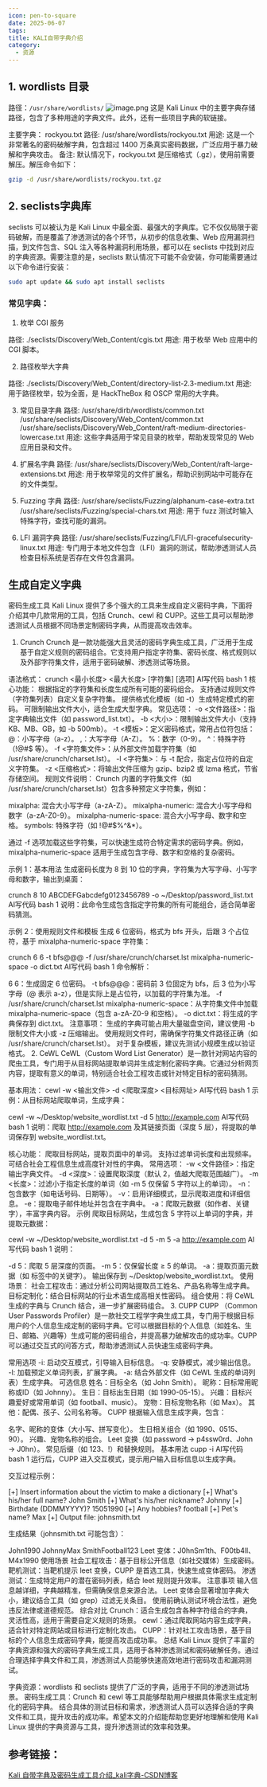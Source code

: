 ```yaml
---
icon: pen-to-square
date: 2025-06-07
tags: 
title: KALI自带字典介绍
category:
  - 资源
---
```


## 1. **wordlists 目录**

路径：`/usr/share/wordlists/`
![image.png](https://cdn.jsdelivr.net/gh/fakeppa/blog-img/20250607164116.png)
这是 Kali Linux 中的主要字典存储路径，包含了多种用途的字典文件。此外，还有一些项目字典的软链接。

主要字典：
rockyou.txt
路径: /usr/share/wordlists/rockyou.txt
用途: 这是一个非常著名的密码破解字典，包含超过 1400 万条真实密码数据，广泛应用于暴力破解和字典攻击。
备注: 默认情况下，rockyou.txt 是压缩格式（.gz），使用前需要解压。解压命令如下：
```bash
gzip -d /usr/share/wordlists/rockyou.txt.gz
```

## 2. seclists字典库

seclists 可以被认为是 Kali Linux 中最全面、最强大的字典库。它不仅仅局限于密码破解，而是覆盖了渗透测试的各个环节，从初步的信息收集、Web 应用漏洞扫描，到文件包含、SQL 注入等各种漏洞利用场景，都可以在 seclists 中找到对应的字典资源。需要注意的是，seclists 默认情况下可能不会安装，你可能需要通过以下命令进行安装：
```bash
sudo apt update && sudo apt install seclists
```
### 常见字典：
1. 枚举 CGI 服务

路径: ./seclists/Discovery/Web_Content/cgis.txt
	用途: 用于枚举 Web 应用中的 CGI 脚本。

2. 路径枚举大字典

路径: ./seclists/Discovery/Web_Content/directory-list-2.3-medium.txt
	用途: 用于路径枚举，较为全面，是 HackTheBox 和 OSCP 常用的大字典。

3. 常见目录字典
路径:
/usr/share/dirb/wordlists/common.txt
/usr/share/seclists/Discovery/Web_Content/common.txt
/usr/share/seclists/Discovery/Web_Content/raft-medium-directories-lowercase.txt
	用途: 这些字典适用于常见目录的枚举，帮助发现常见的 Web 应用目录和文件。


4. 扩展名字典
路径: /usr/share/seclists/Discovery/Web_Content/raft-large-extensions.txt
	用途: 用于枚举常见的文件扩展名，帮助识别网站中可能存在的文件类型。

5. Fuzzing 字典
路径:
/usr/share/seclists/Fuzzing/alphanum-case-extra.txt
/usr/share/seclists/Fuzzing/special-chars.txt
	用途: 用于 fuzz 测试时输入特殊字符，查找可能的漏洞。

6. LFI 漏洞字典
路径: /usr/share/seclists/Fuzzing/LFI/LFI-gracefulsecurity-linux.txt
	用途: 专门用于本地文件包含（LFI）漏洞的测试，帮助渗透测试人员检查目标系统是否存在文件包含漏洞。




## 生成自定义字典

密码生成工具
Kali Linux 提供了多个强大的工具来生成自定义密码字典，下面将介绍其中几款常用的工具，包括 Crunch、cewl 和 CUPP。这些工具可以帮助渗透测试人员根据不同场景定制密码字典，从而提高攻击效率。

1. Crunch
Crunch 是一款功能强大且灵活的密码字典生成工具，广泛用于生成基于自定义规则的密码组合。它支持用户指定字符集、密码长度、格式规则以及外部字符集文件，适用于密码破解、渗透测试等场景。

语法格式：
crunch <最小长度> <最大长度> [字符集] [选项]
AI写代码
bash
1
核心功能：
根据指定的字符集和长度生成所有可能的密码组合。
支持通过规则文件（字符集列表）自定义复杂字符集。
提供格式化模板（如 -t）生成特定模式的密码。
可限制输出文件大小，适合生成大型字典。
常见选项：
-o <文件路径>：指定字典输出文件（如 password_list.txt）。
-b <大小>：限制输出文件大小（支持 KB、MB、GB，如 -b 500mb）。
-t <模板>：定义密码格式，常用占位符包括：
@：小写字母（a-z）。
,：大写字母（A-Z）。
%：数字（0-9）。
^：特殊字符（!@#$ 等）。
-f <字符集文件>：从外部文件加载字符集（如 /usr/share/crunch/charset.lst）。
-l <字符集>：与 -t 配合，指定占位符的自定义字符集。
-z <压缩格式>：将输出文件压缩为 gzip、bzip2 或 lzma 格式，节省存储空间。
规则文件说明：
Crunch 内置的字符集文件（如 /usr/share/crunch/charset.lst）包含多种预定义字符集，例如：

mixalpha: 混合大小写字母（a-zA-Z）。
mixalpha-numeric: 混合大小写字母和数字（a-zA-Z0-9）。
mixalpha-numeric-space: 混合大小写字母、数字和空格。
symbols: 特殊字符（如 !@#$%^&*）。


通过 -f 选项加载这些字符集，可以快速生成符合特定需求的密码字典。例如，mixalpha-numeric-space 适用于生成包含字母、数字和空格的复杂密码。

示例 1：基本用法
生成密码长度为 8 到 10 位的字典，字符集为大写字母、小写字母和数字，输出到桌面：

crunch 8 10 ABCDEFGabcdefg0123456789 -o ~/Desktop/password_list.txt
AI写代码
bash
1
说明：此命令生成包含指定字符集的所有可能组合，适合简单密码猜测。

示例 2：使用规则文件和模板
生成 6 位密码，格式为 bfs 开头，后跟 3 个占位符，基于 mixalpha-numeric-space 字符集：

crunch 6 6 -t bfs@@@ -f /usr/share/crunch/charset.lst mixalpha-numeric-space -o dict.txt
AI写代码
bash
1
命令解析：

6 6：生成固定 6 位密码。
-t bfs@@@：密码前 3 位固定为 bfs，后 3 位为小写字母（@ 表示 a-z），但是实际上是占位符，以加载的字符集为准。
-f /usr/share/crunch/charset.lst mixalpha-numeric-space：从字符集文件中加载 mixalpha-numeric-space（包含 a-zA-Z0-9 和空格）。
-o dict.txt：将生成的字典保存到 dict.txt。
注意事项：
生成的字典可能占用大量磁盘空间，建议使用 -b 限制文件大小或 -z 压缩输出。
使用规则文件时，需确保字符集文件路径正确（如 /usr/share/crunch/charset.lst）。
对于复杂模板，建议先测试小规模生成以验证格式。
2. CeWL
CeWL（Custom Word List Generator）是一款针对网站内容的爬虫工具，专门用于从目标网站提取单词并生成定制化密码字典。它通过分析网页内容，提取有意义的单词，特别适合社会工程攻击或针对特定目标的密码猜测。

基本用法：
cewl -w <输出文件> -d <爬取深度> <目标网址>
AI写代码
bash
1
示例：从目标网站爬取单词，生成字典：

cewl -w ~/Desktop/website_wordlist.txt -d 5 http://example.com
AI写代码
bash
1
说明：爬取 http://example.com 及其链接页面（深度 5 层），将提取的单词保存到 website_wordlist.txt。

核心功能：
爬取目标网站，提取页面中的单词。
支持过滤单词长度和出现频率。
可结合社会工程信息生成高度针对性的字典。
常用选项：
-w <文件路径>：指定输出字典文件。
-d <深度>：设置爬取深度（默认 2，值越大爬取范围越广）。
-m <长度>：过滤小于指定长度的单词（如 -m 5 仅保留 5 字符以上的单词）。
-n：包含数字（如电话号码、日期等）。
-v：启用详细模式，显示爬取进度和详细信息。
-e：提取电子邮件地址并包含在字典中。
-a：爬取元数据（如作者、关键字），丰富字典内容。
示例
爬取目标网站，生成包含 5 字符以上单词的字典，并提取元数据：

cewl -w ~/Desktop/website_wordlist.txt -d 5 -m 5 -a http://example.com
AI写代码
bash
1
说明：

-d 5：爬取 5 层深度的页面。
-m 5：仅保留长度 ≥ 5 的单词。
-a：提取页面元数据（如 <meta> 标签中的关键字）。
输出保存到 ~/Desktop/website_wordlist.txt。
使用场景：
社会工程攻击：通过分析公司网站提取员工姓名、产品名称等生成字典。
目标定制化：结合目标网站的行业术语生成高相关性密码。
组合使用：将 CeWL 生成的字典与 Crunch 结合，进一步扩展密码组合。
3. CUPP
CUPP （Common User Passwords Profiler）是一款社交工程学字典生成工具，专门用于根据目标用户的个人信息生成定制的密码字典。它可以根据目标的个人信息（如姓名、生日、邮箱、兴趣等）生成可能的密码组合，并提高暴力破解攻击的成功率。CUPP 可以通过交互式的问答方式，帮助渗透测试人员快速生成密码字典。

常用选项
-i: 启动交互模式，引导输入目标信息。
-q: 安静模式，减少输出信息。
-l: 加载预定义单词列表，扩展字典。
-a: 结合外部文件（如 CeWL 生成的单词列表）生成字典。
可选信息
姓名：目标全名（如 John Smith）。
昵称：目标常用昵称或ID（如 Johnny）。
生日：目标出生日期（如 1990-05-15）。
兴趣：目标兴趣爱好或常用单词（如 football、music）。
宠物：目标宠物名称（如 Max）。
其他：配偶、孩子、公司名称等。
CUPP 根据输入信息生成字典，包含：

名字、昵称的变体（大小写、拼写变化）。
生日相关组合（如 1990、0515、90）。
兴趣、宠物名称的组合。
Leet 变换（如 password → p4ssw0rd、John → J0hn）。
常见后缀（如 123、!）和替换规则。
基本用法
cupp -i
AI写代码
bash
1
运行后，CUPP 进入交互模式，提示用户输入目标信息以生成字典。



交互过程示例：

[+] Insert information about the victim to make a dictionary
[+] What's his/her full name? John Smith
[+] What's his/her nickname? Johnny
[+] Birthdate (DDMMYYYY)? 15051990
[+] Any hobbies? football
[+] Pet's name? Max
[+] Output file: johnsmith.txt

生成结果（johnsmith.txt 可能包含）：

John1990
JohnnyMax
SmithFootball123
Leet 变体：J0hnSm1th、F00tb4ll、M4x1990
使用场景
社会工程攻击：基于目标公开信息（如社交媒体）生成密码。
靶机测试：当靶机提示 leet 变换，CUPP 是首选工具，快速生成变体密码。
渗透测试：生成特定用户的潜在密码列表，结合 leet 规则提升效率。
注意事项
输入信息越详细，字典越精准，但需确保信息来源合法。
Leet 变体会显著增加字典大小，建议结合工具（如 grep）过滤无关条目。
使用前确认测试环境合法性，避免违反法律或道德规范。
综合对比
Crunch：适合生成包含各种字符组合的字典，灵活性高，适用于需要自定义规则的场景。
cewl：通过爬取网站内容生成字典，适合针对特定网站或目标进行定制化攻击。
CUPP：针对社工攻击场景，基于目标的个人信息生成密码字典，能提高攻击成功率。
总结
Kali Linux 提供了丰富的字典资源和强大的密码字典生成工具，适用于各种渗透测试和密码破解任务。通过合理选择字典文件和工具，渗透测试人员能够快速高效地进行密码攻击和漏洞测试。

字典资源：wordlists 和 seclists 提供了广泛的字典，适用于不同的渗透测试场景。
密码生成工具：Crunch 和 cewl 等工具能够帮助用户根据具体需求生成定制化的密码字典。
结合具体的测试目标和需求，渗透测试人员可以选择合适的字典文件和工具，提升攻击的成功率。希望本文的介绍能帮助您更好地理解和使用 Kali Linux 提供的字典资源与工具，提升渗透测试的效率和效果。




## 参考链接：
[Kali 自带字典及密码生成工具介绍_kali字典-CSDN博客](https://blog.csdn.net/2301_79518550/article/details/145257558)